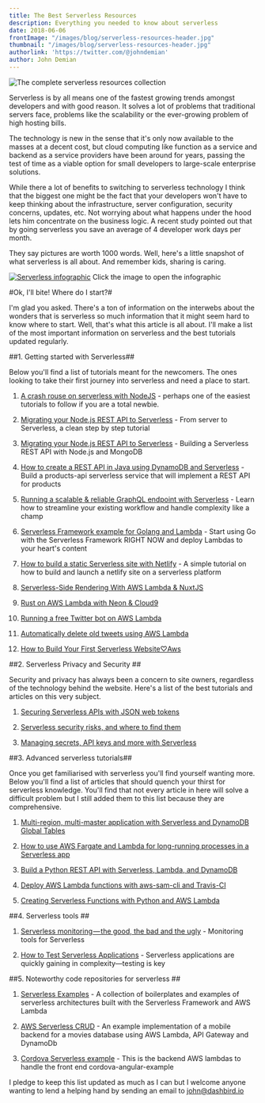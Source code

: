 ```yaml
---
title: The Best Serverless Resources
description: Everything you needed to know about serverless
date: 2018-06-06
frontImage: "/images/blog/serverless-resources-header.jpg"
thumbnail: "/images/blog/serverless-resources-header.jpg"
authorlink: 'https://twitter.com/@johndemian'
author: John Demian
---
```

![The complete serverless resources collection](/images/blog/serverless-resources-header.jpg)

Serverless is by all means one of the fastest growing trends amongst developers and with good reason. It solves a lot of problems that traditional servers face, problems like the scalability or the ever-growing problem of high hosting bills.

The technology is new in the sense that it's only now available to the masses at a decent cost, but cloud computing like function as a service and backend as a service providers have been around for years, passing the test of time as a viable option for small developers to large-scale enterprise solutions.

While there a lot of benefits to switching to serverless technology I think that the biggest one might be the fact that your developers won't have to keep thinking about the infrastructure, server configuration, security concerns, updates, etc. Not worrying about what happens under the hood lets him concentrate on the business logic. A recent study pointed out that by going serverless you save an average of 4 developer work days per month.

They say pictures are worth 1000 words. Well, here's a little snapshot of what serverless is all about. And remember kids, sharing is caring.


[![Serverless infographic](/images/blog/serverless-stats-promo.jpg)](/images/blog/Serverless-infographic-2018.jpg)
Click the image to open the infographic

#Ok, I'll bite! Where do I start?#

I'm glad you asked. There's a ton of information on the interwebs about the wonders that is serverless so much information that it might seem hard to know where to start. Well, that's what this article is all about. I'll make a list of the most important information on serverless and the best tutorials updated regularly.


##1. Getting started with Serverless##

Below you'll find a list of tutorials meant for the newcomers. The ones looking to take their first journey into serverless and need a place to start.

1. [A crash rouse on serverless with NodeJS](https://hackernoon.com/a-crash-course-on-serverless-with-node-js-632b37d58b44) - perhaps one of the easiest tutorials to follow if you are a total newbie.

2. [Migrating your Node.js REST API to Serverless](https://hackernoon.com/serverless-monitoring-the-good-the-bad-and-the-ugly-2b06e7ffd843) - From server to Serverless, a clean step by step tutorial

3. [Migrating your Node.js REST API to Serverless](https://hackernoon.com/building-a-serverless-rest-api-with-node-js-and-mongodb-2e0ed0638f47) - Building a Serverless REST API with Node.js and MongoDB

4. [How to create a REST API in Java using DynamoDB and Serverless](https://serverless.com/blog/how-to-create-a-rest-api-in-java-using-dynamodb-and-serverless/) - Build a products-api serverless service that will implement a REST API for products

5. [Running a scalable & reliable GraphQL endpoint with Serverless](https://serverless.com/blog/running-scalable-reliable-graphql-endpoint-with-serverless/) - Learn how to streamline your existing workflow and handle complexity like a champ

6. [Serverless Framework example for Golang and Lambda](https://serverless.com/blog/framework-example-golang-lambda-support/
) - Start using Go with the Serverless Framework RIGHT NOW and deploy Lambdas to your heart's content

7. [How to build a static Serverless site with Netlify](https://serverless.com/blog/how-built-static-serverless-website-netlify/) - A simple tutorial on how to build and launch a netlify site on a serverless platform

8. [Serverless-Side Rendering With AWS Lambda & NuxtJS ](https://dev.to/lordferquad/serverless-side-rendering-with-aws-lambda--nuxtjs-4j4c) 

9. [Rust on AWS Lambda with Neon & Cloud9](https://dev.to/kayis/rust-on-aws-lambda-with-neon--cloud9--4el7) 

10. [Running a free Twitter bot on AWS Lambda](https://dev.to/vickylai/running-a-free-twitter-bot-on-aws-lambda--2pik) 

11. [Automatically delete old tweets using AWS Lambda](https://dev.to/vickylai/why-im-automatically-deleting-my-old-tweets-using-aws-lambda-1b81) 

12. [How to Build Your First Serverless Website♡Aws](https://dev.to/saigowthamr/how-to-build-your-first-serverless-webpage-using-aws-lambda-31de) 


##2. Serverless Privacy and Security  ##

Security and privacy has always been a concern to site owners, regardless of the technology behind the website. Here's a list of the best tutorials and articles on this very subject.

1. [Securing Serverless APIs with JSON web tokens](https://medium.freecodecamp.org/a-crash-course-on-securing-serverless-apis-with-json-web-tokens-ff657ab2f5a5)

2. [Serverless security risks, and where to find them](https://hackernoon.com/fantastic-serverless-security-risks-and-where-to-find-them-737d2206545a)

2. [Managing secrets, API keys and more with Serverless](
https://serverless.com/blog/serverless-secrets-api-keys/)


##3. Advanced serverless tutorials##

Once you get familiarised with serverless you'll find yourself wanting more. Below you'll find a list of articles that should quench your thirst for serverless knowledge. You'll find that not every article in here will solve a difficult problem but I still added them to this list because they are comprehensive.

1. [Multi-region, multi-master application with Serverless and DynamoDB Global Tables](https://serverless.com/blog/build-multiregion-multimaster-application-dynamodb-global-tables/) 

2. [How to use AWS Fargate and Lambda for long-running processes in a Serverless app](https://serverless.com/blog/serverless-application-for-long-running-process-fargate-lambda/) 

3. [Build a Python REST API with Serverless, Lambda, and DynamoDB](https://serverless.com/blog/flask-python-rest-api-serverless-lambda-dynamodb/) 

4. [Deploy AWS Lambda functions with aws-sam-cli and Travis-CI](https://dev.to/codevbus/deploy-aws-lambda-functions-with-aws-sam-cli-and-travis-ci-3m9m) 

5. [Creating Serverless Functions with Python and AWS Lambda](https://dev.to/dangolant/creating-serverless-functions-with-python-and-aws-lambda-dli) 


##4. Serverless tools ##

1. [Serverless monitoring — the good, the bad and the ugly](https://hackernoon.com/serverless-monitoring-the-good-the-bad-and-the-ugly-2b06e7ffd843) - Monitoring tools for Serverless


2. [How to Test Serverless Applications](https://serverless.com/blog/how-test-serverless-applications/) - Serverless applications are quickly gaining in complexity—testing is key


##5. Noteworthy code repositories for serverless ##

1. [Serverless Examples](https://github.com/serverless/examples) - A collection of boilerplates and examples of serverless architectures built with the Serverless Framework and AWS Lambda

2. [AWS Serverless CRUD](https://github.com/aws-samples/aws-serverless-crud-sample) - An example implementation of a mobile backend for a movies database using AWS Lambda, API Gateway and DynamoDb 

2. [Cordova Serverless example](https://github.com/wparad/cordova-serverless-example) - This is the backend AWS lambdas to handle the front end cordova-angular-example 


I pledge to keep this list updated as much as I can but I welcome anyone wanting to lend a helping hand by sending an email to john@dashbird.io
